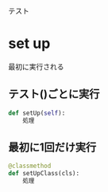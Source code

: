 テスト
# set up
最初に実行される

## テスト()ごとに実行
```python
def setUp(self):
	処理
```

## 最初に1回だけ実行
```python
@classmethod
def setUpClass(cls):
	処理
```
